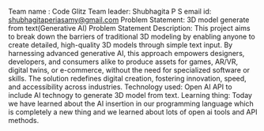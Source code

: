 Team name : Code Glitz
Team leader: Shubhagita P S
email id: shubhagitaperiasamy@gmail.com
Problem Statement: 3D model generate from text(Generative AI)
Problem Statement Description:
      This project aims to break down the barriers of traditional 3D modeling by enabling anyone to create detailed,
      high-quality 3D models through simple text input. By harnessing advanced generative AI, this approach empowers 
      designers, developers, and consumers alike to produce assets for games, AR/VR, digital twins, or e-commerce, 
      without the need for specialized software or skills. The solution redefines digital creation, fostering innovation,
      speed, and accessibility across industries.
Technology used:
     Open AI API to include AI technogy to generate 3D model from text.
Learning thing:
    Today we have learned about the AI insertion in our programming language which is completely a new thing and we learned about lots of open ai tools and API methods.
